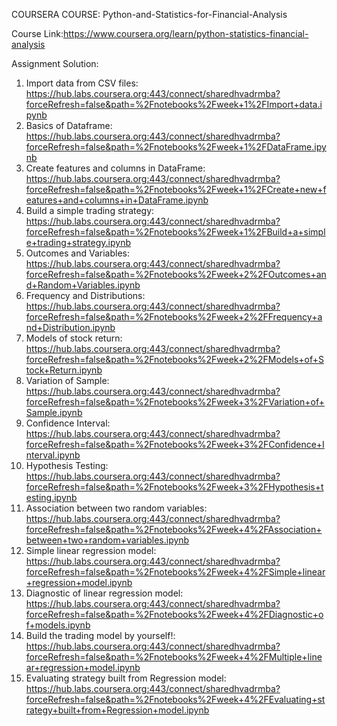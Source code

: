 COURSERA COURSE: Python-and-Statistics-for-Financial-Analysis

Course Link:https://www.coursera.org/learn/python-statistics-financial-analysis

Assignment Solution:

1) Import data from CSV files: https://hub.labs.coursera.org:443/connect/sharedhvadrmba?forceRefresh=false&path=%2Fnotebooks%2Fweek+1%2FImport+data.ipynb
2) Basics of Dataframe: https://hub.labs.coursera.org:443/connect/sharedhvadrmba?forceRefresh=false&path=%2Fnotebooks%2Fweek+1%2FDataFrame.ipynb
3) Create features and columns in DataFrame:  https://hub.labs.coursera.org:443/connect/sharedhvadrmba?forceRefresh=false&path=%2Fnotebooks%2Fweek+1%2FCreate+new+features+and+columns+in+DataFrame.ipynb 
4) Build a simple trading strategy: https://hub.labs.coursera.org:443/connect/sharedhvadrmba?forceRefresh=false&path=%2Fnotebooks%2Fweek+1%2FBuild+a+simple+trading+strategy.ipynb
5) Outcomes and Variables: https://hub.labs.coursera.org:443/connect/sharedhvadrmba?forceRefresh=false&path=%2Fnotebooks%2Fweek+2%2FOutcomes+and+Random+Variables.ipynb
6) Frequency and Distributions: https://hub.labs.coursera.org:443/connect/sharedhvadrmba?forceRefresh=false&path=%2Fnotebooks%2Fweek+2%2FFrequency+and+Distribution.ipynb
7) Models of stock return: https://hub.labs.coursera.org:443/connect/sharedhvadrmba?forceRefresh=false&path=%2Fnotebooks%2Fweek+2%2FModels+of+Stock+Return.ipynb
8) Variation of Sample: https://hub.labs.coursera.org:443/connect/sharedhvadrmba?forceRefresh=false&path=%2Fnotebooks%2Fweek+3%2FVariation+of+Sample.ipynb
9) Confidence Interval: https://hub.labs.coursera.org:443/connect/sharedhvadrmba?forceRefresh=false&path=%2Fnotebooks%2Fweek+3%2FConfidence+Interval.ipynb
10) Hypothesis Testing: https://hub.labs.coursera.org:443/connect/sharedhvadrmba?forceRefresh=false&path=%2Fnotebooks%2Fweek+3%2FHypothesis+testing.ipynb
11) Association between two random variables: https://hub.labs.coursera.org:443/connect/sharedhvadrmba?forceRefresh=false&path=%2Fnotebooks%2Fweek+4%2FAssociation+between+two+random+variables.ipynb
12) Simple linear regression model: https://hub.labs.coursera.org:443/connect/sharedhvadrmba?forceRefresh=false&path=%2Fnotebooks%2Fweek+4%2FSimple+linear+regression+model.ipynb
13) Diagnostic of linear regression model: https://hub.labs.coursera.org:443/connect/sharedhvadrmba?forceRefresh=false&path=%2Fnotebooks%2Fweek+4%2FDiagnostic+of+models.ipynb
14) Build the trading model by yourself!: https://hub.labs.coursera.org:443/connect/sharedhvadrmba?forceRefresh=false&path=%2Fnotebooks%2Fweek+4%2FMultiple+linear+regression+model.ipynb
15) Evaluating strategy built from Regression model: https://hub.labs.coursera.org:443/connect/sharedhvadrmba?forceRefresh=false&path=%2Fnotebooks%2Fweek+4%2FEvaluating+strategy+built+from+Regression+model.ipynb
